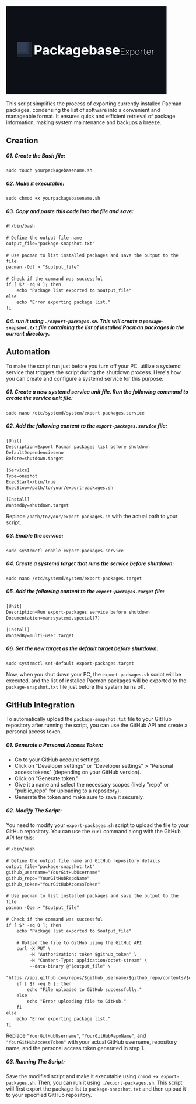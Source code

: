 ![Image](https://github.com/michell-dev/PackagebaseExporter/blob/main/preview.png?raw=true)

This script simplifies the process of exporting currently installed Pacman packages, condensing the list of software into a convenient and manageable format. It ensures quick and efficient retrieval of package information, making system maintenance and backups a breeze.

## Creation 
##### 01. Create the Bash file:

~~~ 
sudo touch yourpackagebasename.sh
~~~

##### 02. Make it executable:

~~~
sudo chmod +x yourpackagebasename.sh
~~~

##### 03. Copy and paste this code into the file and save:

~~~ 
#!/bin/bash

# Define the output file name
output_file="package-snapshot.txt"

# Use pacman to list installed packages and save the output to the file
pacman -Qdt > "$output_file"

# Check if the command was successful
if [ $? -eq 0 ]; then
    echo "Package list exported to $output_file"
else
    echo "Error exporting package list."
fi
~~~

##### 04. run it using `./export-packages.sh`. This will create a `package-snapshot.txt` file containing the list of installed Pacman packages in the current directory.


## Automation

To make the script run just before you turn off your PC, utilize a systemd service that triggers the script during the shutdown process. Here's how you can create and configure a systemd service for this purpose:

##### 01. Create a new systemd service unit file. Run the following command to create the service unit file:

~~~
sudo nano /etc/systemd/system/export-packages.service
~~~

##### 02. Add the following content to the `export-packages.service` file:

~~~
[Unit]
Description=Export Pacman packages list before shutdown
DefaultDependencies=no
Before=shutdown.target

[Service]
Type=oneshot
ExecStart=/bin/true
ExecStop=/path/to/your/export-packages.sh

[Install]
WantedBy=shutdown.target
~~~

Replace `/path/to/your/export-packages.sh` with the actual path to your script.

##### 03. Enable the service:

~~~
sudo systemctl enable export-packages.service
~~~

##### 04. Create a systemd target that runs the service before shutdown:

~~~
sudo nano /etc/systemd/system/export-packages.target
~~~

##### 05. Add the following content to the `export-packages.target` file:

~~~
[Unit]
Description=Run export-packages service before shutdown
Documentation=man:systemd.special(7)

[Install]
WantedBy=multi-user.target
~~~

##### 06. Set the new target as the default target before shutdown:

~~~
sudo systemctl set-default export-packages.target
~~~


Now, when you shut down your PC, the `export-packages.sh` script will be executed, and the list of installed Pacman packages will be exported to the `package-snapshot.txt` file just before the system turns off.

## GitHub Integration

To automatically upload the `package-snapshot.txt` file to your GitHub repository after running the script, you can use the GitHub API and create a personal access token.

##### 01. **Generate a Personal Access Token:**

- Go to your GitHub account settings.
- Click on "Developer settings" or "Developer settings" > "Personal access tokens" (depending on your GitHub version).
- Click on "Generate token."
- Give it a name and select the necessary scopes (likely "repo" or "public_repo" for uploading to a repository).
- Generate the token and make sure to save it securely.

##### 02. Modify The Script:

You need to modify your `export-packages.sh` script to upload the file to your GitHub repository. You can use the `curl` command along with the GitHub API for this:

~~~
#!/bin/bash

# Define the output file name and GitHub repository details
output_file="package-snapshot.txt"
github_username="YourGitHubUsername"
github_repo="YourGitHubRepoName"
github_token="YourGitHubAccessToken"

# Use pacman to list installed packages and save the output to the file
pacman -Qqe > "$output_file"

# Check if the command was successful
if [ $? -eq 0 ]; then
    echo "Package list exported to $output_file"

    # Upload the file to GitHub using the GitHub API
    curl -X PUT \
         -H "Authorization: token $github_token" \
         -H "Content-Type: application/octet-stream" \
         --data-binary @"$output_file" \
         "https://api.github.com/repos/$github_username/$github_repo/contents/$output_file"
    if [ $? -eq 0 ]; then
        echo "File uploaded to GitHub successfully."
    else
        echo "Error uploading file to GitHub."
    fi
else
    echo "Error exporting package list."
fi
~~~

Replace `"YourGitHubUsername"`, `"YourGitHubRepoName"`, and `"YourGitHubAccessToken"` with your actual GitHub username, repository name, and the personal access token generated in step 1.

##### 03. Running The Script:

Save the modified script and make it executable using `chmod +x export-packages.sh`. Then, you can run it using `./export-packages.sh`. This script will first export the package list to `package-snapshot.txt` and then upload it to your specified GitHub repository.

